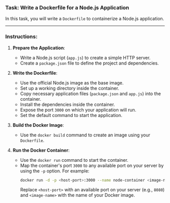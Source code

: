 ### **Task: Write a Dockerfile for a Node.js Application**

In this task, you will write a `Dockerfile` to containerize a Node.js application.

---

### **Instructions:**

1. **Prepare the Application**:
   - Write a Node.js script (`app.js`) to create a simple HTTP server.
   - Create a `package.json` file to define the project and dependencies.

2. **Write the Dockerfile**:
   - Use the official Node.js image as the base image.
   - Set up a working directory inside the container.
   - Copy necessary application files (`package.json` and `app.js`) into the container.
   - Install the dependencies inside the container.
   - Expose the port `3000` on which your application will run.
   - Set the default command to start the application.

3. **Build the Docker Image**:
   - Use the `docker build` command to create an image using your `Dockerfile`.

4. **Run the Docker Container**:
   - Use the `docker run` command to start the container.
   - Map the container's port `3000` to any available port on your server by using the `-p` option. For example:
     ```bash
     docker run -d -p <host-port>:3000 --name node-container <image-name>
     ```
     Replace `<host-port>` with an available port on your server (e.g., `8080`) and `<image-name>` with the name of your Docker image.
